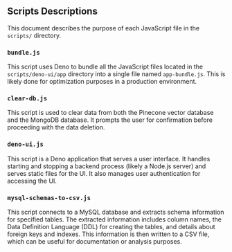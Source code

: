 ## Scripts Descriptions

This document describes the purpose of each JavaScript file in the `scripts/` directory.

### `bundle.js`
This script uses Deno to bundle all the JavaScript files located in the `scripts/deno-ui/app` directory into a single file named `app-bundle.js`. This is likely done for optimization purposes in a production environment.

### `clear-db.js`
This script is used to clear data from both the Pinecone vector database and the MongoDB database. It prompts the user for confirmation before proceeding with the data deletion.

### `deno-ui.js`
This script is a Deno application that serves a user interface. It handles starting and stopping a backend process (likely a Node.js server) and serves static files for the UI. It also manages user authentication for accessing the UI.

### `mysql-schemas-to-csv.js`
This script connects to a MySQL database and extracts schema information for specified tables. The extracted information includes column names, the Data Definition Language (DDL) for creating the tables, and details about foreign keys and indexes. This information is then written to a CSV file, which can be useful for documentation or analysis purposes.
